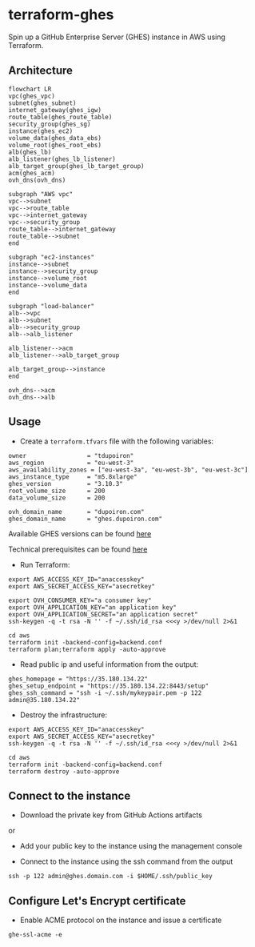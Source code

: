 # terraform-ghes

Spin up a GitHub Enterprise Server (GHES) instance in AWS using Terraform.

## Architecture

```mermaid
flowchart LR
vpc(ghes_vpc)
subnet(ghes_subnet)
internet_gateway(ghes_igw)
route_table(ghes_route_table)
security_group(ghes_sg)
instance(ghes_ec2)
volume_data(ghes_data_ebs)
volume_root(ghes_root_ebs)
alb(ghes_lb)
alb_listener(ghes_lb_listener)
alb_target_group(ghes_lb_target_group)
acm(ghes_acm)
ovh_dns(ovh_dns)

subgraph "AWS vpc"
vpc-->subnet
vpc-->route_table
vpc-->internet_gateway
vpc-->security_group
route_table-->internet_gateway
route_table-->subnet
end

subgraph "ec2-instances"
instance-->subnet
instance-->security_group
instance-->volume_root
instance-->volume_data
end

subgraph "load-balancer"
alb-->vpc
alb-->subnet
alb-->security_group
alb-->alb_listener

alb_listener-->acm
alb_listener-->alb_target_group

alb_target_group-->instance
end

ovh_dns-->acm
ovh_dns-->alb

```

## Usage

* Create a `terraform.tfvars` file with the following variables:

```hcl
owner                 = "tdupoiron"
aws_region            = "eu-west-3"
aws_availability_zones = ["eu-west-3a", "eu-west-3b", "eu-west-3c"]
aws_instance_type     = "m5.8xlarge"
ghes_version          = "3.10.3"
root_volume_size      = 200
data_volume_size      = 200

ovh_domain_name       = "dupoiron.com"
ghes_domain_name      = "ghes.dupoiron.com"
```

Available GHES versions can be found [here](https://enterprise.github.com/releases)

Technical prerequisites can be found [here](https://docs.github.com/en/enterprise-server@3.10/admin/installation/setting-up-a-github-enterprise-server-instance/installing-github-enterprise-server-on-vmware#minimum-requirements)

* Run Terraform:

```hcl
export AWS_ACCESS_KEY_ID="anaccesskey"
export AWS_SECRET_ACCESS_KEY="asecretkey"

export OVH_CONSUMER_KEY="a consumer key"
export OVH_APPLICATION_KEY="an application key"
export OVH_APPLICATION_SECRET="an application secret"
ssh-keygen -q -t rsa -N '' -f ~/.ssh/id_rsa <<<y >/dev/null 2>&1

cd aws
terraform init -backend-config=backend.conf
terraform plan;terraform apply -auto-approve
```

* Read public ip and useful information from the output:

```hcl
ghes_homepage = "https://35.180.134.22"
ghes_setup_endpoint = "https://35.180.134.22:8443/setup"
ghes_ssh_command = "ssh -i ~/.ssh/mykeypair.pem -p 122 admin@35.180.134.22"
```

* Destroy the infrastructure:

```hcl
export AWS_ACCESS_KEY_ID="anaccesskey"
export AWS_SECRET_ACCESS_KEY="asecretkey"
ssh-keygen -q -t rsa -N '' -f ~/.ssh/id_rsa <<<y >/dev/null 2>&1

cd aws
terraform init -backend-config=backend.conf
terraform destroy -auto-approve
```

## Connect to the instance

* Download the private key from GitHub Actions artifacts

or

* Add your public key to the instance using the management console

* Connect to the instance using the ssh command from the output

```shell
ssh -p 122 admin@ghes.domain.com -i $HOME/.ssh/public_key
```

## Configure Let's Encrypt certificate

* Enable ACME protocol on the instance and issue a certificate

```shell
ghe-ssl-acme -e
```
